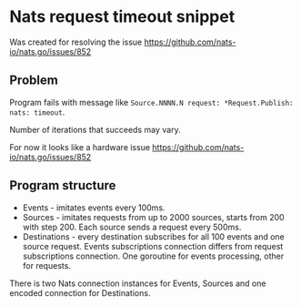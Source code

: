 # Nats request timeout snippet

Was created for resolving the issue https://github.com/nats-io/nats.go/issues/852

## Problem

Program fails with message like `Source.NNNN.N request: *Request.Publish: nats: timeout`.

Number of iterations that succeeds may vary.

For now it looks like a hardware issue https://github.com/nats-io/nats.go/issues/852

## Program structure

- Events - imitates events every 100ms.
- Sources - imitates requests from up to 2000 sources, starts from 200 with step 200. Each source sends a request every 500ms.
- Destinations - every destination subscribes for all 100 events and one source request. Events subscriptions connection differs from request subscriptions connection. One goroutine for events processing, other for requests.

There is two Nats connection instances for Events, Sources and one encoded connection for Destinations.
